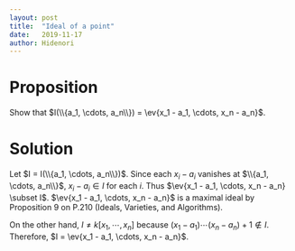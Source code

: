 ```yaml
---
layout: post
title:  "Ideal of a point"
date:   2019-11-17
author: Hidenori
---
```


# Proposition
Show that $I(\\{a_1, \cdots, a_n\\}) = \ev{x_1 - a_1, \cdots, x_n - a_n}$.

# Solution
Let $I = I(\\{a_1, \cdots, a_n\\})$.
Since each $x_i - a_i$ vanishes at $\\{a_1, \cdots, a_n\\}$, $x_i - a_i \in I$ for each $i$.
Thus $\ev{x_1 - a_1, \cdots, x_n - a_n} \subset I$.
$\ev{x_1 - a_1, \cdots, x_n - a_n}$ is a maximal ideal by Proposition 9 on P.210 (Ideals, Varieties, and Algorithms).

On the other hand, $I \ne k[x_1, \cdots, x_n]$ because $(x_1 - a_1) \cdots (x_n - a_n) + 1 \notin I$.
Therefore, $I = \ev{x_1 - a_1, \cdots, x_n - a_n}$.
